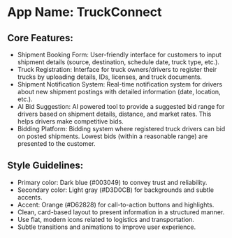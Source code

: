 # **App Name**: TruckConnect

## Core Features:

- Shipment Booking Form: User-friendly interface for customers to input shipment details (source, destination, schedule date, truck type, etc.).
- Truck Registration: Interface for truck owners/drivers to register their trucks by uploading details, IDs, licenses, and truck documents.
- Shipment Notification System: Real-time notification system for drivers about new shipment postings with detailed information (date, location, etc.).
- AI Bid Suggestion: AI powered tool to provide a suggested bid range for drivers based on shipment details, distance, and market rates. This helps drivers make competitive bids.
- Bidding Platform: Bidding system where registered truck drivers can bid on posted shipments. Lowest bids (within a reasonable range) are presented to the customer.

## Style Guidelines:

- Primary color: Dark blue (#003049) to convey trust and reliability.
- Secondary color: Light gray (#D3D0CB) for backgrounds and subtle accents.
- Accent: Orange (#D62828) for call-to-action buttons and highlights.
- Clean, card-based layout to present information in a structured manner.
- Use flat, modern icons related to logistics and transportation.
- Subtle transitions and animations to improve user experience.